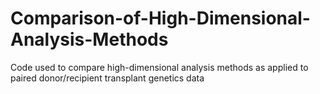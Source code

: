 # Comparison-of-High-Dimensional-Analysis-Methods
Code used to compare high-dimensional analysis methods as applied to paired donor/recipient transplant genetics data
